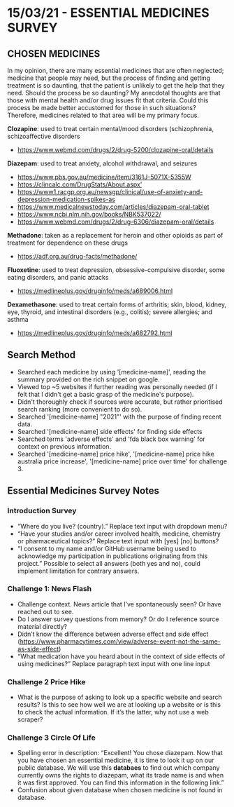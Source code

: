 # 15/03/21 - ESSENTIAL MEDICINES SURVEY

## CHOSEN MEDICINES

In my opinion, there are many essential medicines that are often neglected; medicine that people may need, but the process of finding and getting treatment is so daunting, that the patient is unlikely to get the help that they need. Should the process be so daunting? My anecdotal thoughts are that those with mental health and/or drug issues fit that criteria. Could this process be made better accustomed for those in such situations? Therefore, medicines related to that area will be my primary focus.

**Clozapine**: used to treat certain mental/mood disorders (schizophrenia, schizoaffective disorders

- https://www.webmd.com/drugs/2/drug-5200/clozapine-oral/details

**Diazepam**: used to treat anxiety, alcohol withdrawal, and seizures

- https://www.pbs.gov.au/medicine/item/3161J-5071X-5355W
- https://clincalc.com/DrugStats/About.aspx’
- https://www1.racgp.org.au/newsgp/clinical/use-of-anxiety-and-depression-medication-spikes-as
- https://www.medicalnewstoday.com/articles/diazepam-oral-tablet
- https://www.ncbi.nlm.nih.gov/books/NBK537022/
- https://www.webmd.com/drugs/2/drug-6306/diazepam-oral/details

**Methadone**: taken as a replacement for heroin and other opioids as part of treatment for dependence on these drugs

- https://adf.org.au/drug-facts/methadone/

**Fluoxetine**: used to treat depression, obsessive-compulsive disorder, some eating disorders, and panic attacks

- https://medlineplus.gov/druginfo/meds/a689006.html

**Dexamethasone**: used to treat certain forms of arthritis; skin, blood, kidney, eye, thyroid, and intestinal disorders (e.g., colitis); severe allergies; and asthma

- https://medlineplus.gov/druginfo/meds/a682792.html

## Search Method

- Searched each medicine by using '[medicine-name]', reading the summary provided on the rich snippet on google.
- Viewed top ~5 websites if further reading was personally needed (if I felt that I didn't get a basic grasp of the medicine's purpose).
- Didn't thoroughly check if sources were accurate, but rather prioritised search ranking (more convenient to do so).
- Searched '[medicine-name] "2021"' with the purpose of finding recent data.
- Searched '[medicine-name] side effects' for finding side effects
- Searched terms 'adverse effects' and 'fda black box warning' for context on previous information.
- Searched '[medicine-name] price hike', '[medicine-name] price hike australia price increase', '[medicine-name] price over time' for challenge 3.

## Essential Medicines Survey Notes

### Introduction Survey

- “Where do you live? (country).” Replace text input with dropdown menu?
- “Have your studies and/or career involved health, medicine, chemistry or pharmaceutical topics?” Replace text input with [yes] [no] buttons?
- “I consent to my name and/or GitHub username being used to acknowledge my participation in publications originating from this project.” Possible to select all answers (both yes and no), could implement limitation for contrary answers.

### Challenge 1: News Flash

- Challenge context. News article that I’ve spontaneously seen? Or have reached out to see.
- Do I answer survey questions from memory? Or do I reference source material directly?
- Didn’t know the difference between adverse effect and side effect (https://www.pharmacytimes.com/view/adverse-event-not-the-same-as-side-effect)
- “What medication have you heard about in the context of side effects of using medicines?” Replace paragraph text input with one line input

### Challenge 2 Price Hike

- What is the purpose of asking to look up a specific website and search results? Is this to see how well we are at looking up a website or is this to check the actual information. If it’s the latter, why not use a web scraper?

### Challenge 3 Circle Of Life

- Spelling error in description: “Excellent! You chose diazepam. Now that you have chosen an essential medicine, it is time to look it up on our public database. We will use this **databaes** to find out which company currently owns the rights to diazepam, what its trade name is and when it was first approved. You can find this information in the following link.”
- Confusion about given database when chosen medicine is not found in database.